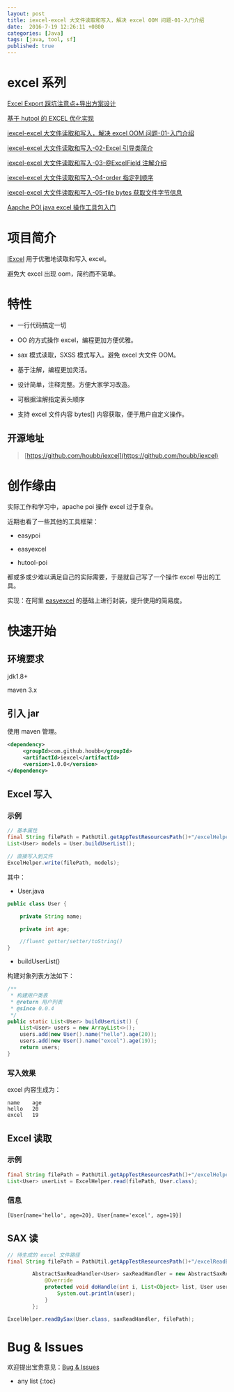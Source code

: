 ```yaml
---
layout: post
title: iexcel-excel 大文件读取和写入，解决 excel OOM 问题-01-入门介绍
date:  2016-7-19 12:26:11 +0800
categories: [Java]
tags: [java, tool, sf]
published: true
---
```


# excel 系列

[Excel Export 踩坑注意点+导出方案设计](https://houbb.github.io/2016/07/19/java-tool-excel-export-design-01-overview)

[基于 hutool 的 EXCEL 优化实现](https://houbb.github.io/2016/07/19/java-tool-excel-hutool-opt-01-intro)

[iexcel-excel 大文件读取和写入，解决 excel OOM 问题-01-入门介绍](https://houbb.github.io/2016/07/19/java-tool-excel-iexcel-01-intro)

[iexcel-excel 大文件读取和写入-02-Excel 引导类简介](https://houbb.github.io/2016/07/19/java-tool-excel-iexcel-02-excelbs)

[iexcel-excel 大文件读取和写入-03-@ExcelField 注解介绍](https://houbb.github.io/2016/07/19/java-tool-excel-iexcel-03-excelField)

[iexcel-excel 大文件读取和写入-04-order 指定列顺序](https://houbb.github.io/2016/07/19/java-tool-excel-iexcel-04-order)

[iexcel-excel 大文件读取和写入-05-file bytes 获取文件字节信息](https://houbb.github.io/2016/07/19/java-tool-excel-iexcel-05-file-bytes)

[Aapche POI java excel 操作工具包入门](https://houbb.github.io/2016/07/19/java-tool-excel-poi-01-intro)

# 项目简介

[IExcel](https://github.com/houbb/iexcel) 用于优雅地读取和写入 excel。

避免大 excel 出现 oom，简约而不简单。

# 特性

- 一行代码搞定一切

- OO 的方式操作 excel，编程更加方便优雅。

- sax 模式读取，SXSS 模式写入。避免 excel 大文件 OOM。

- 基于注解，编程更加灵活。

- 设计简单，注释完整。方便大家学习改造。

- 可根据注解指定表头顺序

- 支持 excel 文件内容 bytes[] 内容获取，便于用户自定义操作。

## 开源地址

> [https://github.com/houbb/iexcel](https://github.com/houbb/iexcel)

# 创作缘由

实际工作和学习中，apache poi 操作 excel 过于复杂。

近期也看了一些其他的工具框架：

- easypoi

- easyexcel

- hutool-poi

都或多或少难以满足自己的实际需要，于是就自己写了一个操作 excel 导出的工具。

实现：在阿里 [easyexcel](https://github.com/alibaba/easyexcel) 的基础上进行封装，提升使用的简易度。

# 快速开始

## 环境要求

jdk1.8+

maven 3.x

## 引入 jar

使用 maven 管理。

```xml
<dependency>
     <groupId>com.github.houbb</groupId>
     <artifactId>iexcel</artifactId>
     <version>1.0.0</version>
</dependency>
```

## Excel 写入

### 示例

```java
// 基本属性
final String filePath = PathUtil.getAppTestResourcesPath()+"/excelHelper.xls";
List<User> models = User.buildUserList();

// 直接写入到文件
ExcelHelper.write(filePath, models);
```

其中：

- User.java

```java
public class User {

    private String name;

    private int age;

    //fluent getter/setter/toString()
}
```

- buildUserList()

构建对象列表方法如下：

```java
/**
 * 构建用户类表
 * @return 用户列表
 * @since 0.0.4
 */
public static List<User> buildUserList() {
    List<User> users = new ArrayList<>();
    users.add(new User().name("hello").age(20));
    users.add(new User().name("excel").age(19));
    return users;
}
```

### 写入效果

excel 内容生成为：

```
name	age
hello	20
excel	19
```

## Excel 读取

### 示例

```java
final String filePath = PathUtil.getAppTestResourcesPath()+"/excelHelper.xls";
List<User> userList = ExcelHelper.read(filePath, User.class);
```

### 信息

```
[User{name='hello', age=20}, User{name='excel', age=19}]
```

## SAX 读

```java
// 待生成的 excel 文件路径
final String filePath = PathUtil.getAppTestResourcesPath()+"/excelReadBySax.xls";

        AbstractSaxReadHandler<User> saxReadHandler = new AbstractSaxReadHandler<User>() {
            @Override
            protected void doHandle(int i, List<Object> list, User user) {
                System.out.println(user);
            }
        };

ExcelHelper.readBySax(User.class, saxReadHandler, filePath);
```

# Bug & Issues

欢迎提出宝贵意见：[Bug & Issues](https://github.com/houbb/iexcel/issues)

* any list
{:toc}